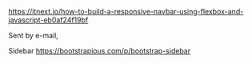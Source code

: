 https://itnext.io/how-to-build-a-responsive-navbar-using-flexbox-and-javascript-eb0af24f19bf

Sent by e-mail,
<script src="https://use.fontawesome.com/66286b76f2.js"></script>

Sidebar
https://bootstrapious.com/p/bootstrap-sidebar

